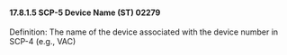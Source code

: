 #### 17.8.1.5 SCP-5 Device Name (ST) 02279

Definition: The name of the device associated with the device number in SCP-4 (e.g., VAC)

